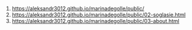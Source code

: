 1. <https://aleksandr3012.github.io/marinadegolle/public/>
1. <https://aleksandr3012.github.io/marinadegolle/public/02-soglasie.html>
1. <https://aleksandr3012.github.io/marinadegolle/public/03-about.html>
